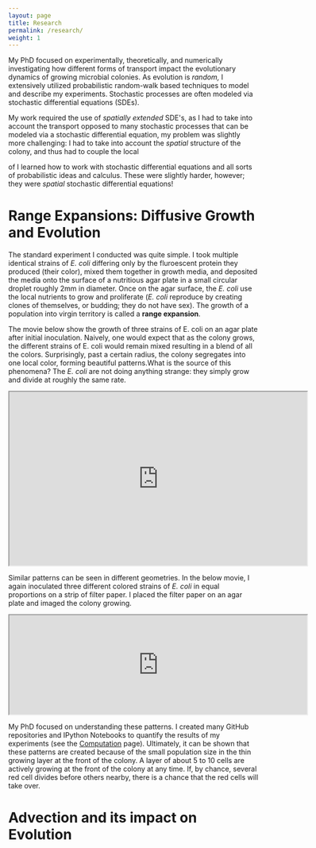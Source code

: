 ```yaml
---
layout: page
title: Research
permalink: /research/
weight: 1
---
```


My PhD focused on experimentally, theoretically, and numerically investigating how  different forms of transport impact the evolutionary dynamics of growing microbial colonies. As evolution is *random,* I extensively utilized probabilistic random-walk based techniques to model and describe my experiments. Stochastic processes are often modeled via stochastic differential equations (SDEs). 

My work required the use of *spatially extended* SDE's, as I had to take into account the transport  opposed to many stochastic processes that can be modeled via a stochastic differential equation, my problem was slightly more challenging: I had to take into account the *spatial* structure of the colony, and thus had to couple the local  

of  I learned how to work with stochastic differential equations and all sorts of probabilistic ideas and calculus. These were slightly harder, however; they were *spatial* stochastic differential equations!

# Range Expansions: Diffusive Growth and Evolution

The standard experiment I conducted was quite simple. I took multiple identical strains of *E. coli* differing only by the fluroescent protein they produced (their color), mixed them together in growth media, and deposited the media onto the surface of a nutritious agar plate in a small circular droplet roughly 2mm in diameter. Once on the agar surface, the *E. coli* use the local nutrients to grow and proliferate (*E. coli* reproduce by creating clones of themselves, or budding; they do not have sex). The growth of a population into virgin territory is called a **range expansion**.

The movie below show the growth of three strains of E. coli on an agar plate after initial inoculation. Naively, one would expect that as the colony grows, the different strains of E. coli would remain mixed resulting in a blend of all the colors. Surprisingly, past a certain radius, the colony segregates into one local color, forming beautiful patterns.What is the source of this phenomena? The *E. coli* are not doing anything strange: they simply grow and divide at roughly the same rate.

<p align="center">
<iframe src="https://drive.google.com/file/d/0ByRswVj1mkw-N29QMHM1Q2lWTXc/preview" width="600" height="350"></iframe>
</p>

Similar patterns can be seen in different geometries. In the below movie, I again inoculated three different colored strains of *E. coli* in equal proportions on a strip of filter paper. I placed the filter paper on an agar plate and imaged the colony growing. 

<p align="center">
<iframe src="https://drive.google.com/file/d/0ByRswVj1mkw-c3lYMHZ1b0JKUW8/preview" width="600" height="200"></iframe>
</p>

My PhD focused on understanding these patterns. I created many GitHub repositories and IPython Notebooks to quantify the results of my experiments (see the [Computation](/computation) page). Ultimately, it can be shown that these patterns are created because of the small population size in the thin growing layer at the front of the colony. A layer of about 5 to 10 cells are actively growing at the front of the colony at any time. If, by chance, several red cell divides before others nearby, there is a chance that the red cells will take over.


# Advection and its impact on Evolution


